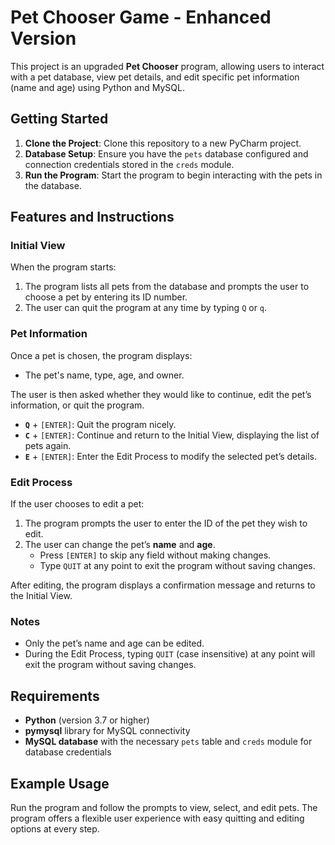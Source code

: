 # Pet Chooser Game - Enhanced Version

This project is an upgraded **Pet Chooser** program, allowing users to interact with a pet database, view pet details, and edit specific pet information (name and age) using Python and MySQL. 

## Getting Started

1. **Clone the Project**: Clone this repository to a new PyCharm project.
2. **Database Setup**: Ensure you have the `pets` database configured and connection credentials stored in the `creds` module.
3. **Run the Program**: Start the program to begin interacting with the pets in the database.

## Features and Instructions

### Initial View

When the program starts:
1. The program lists all pets from the database and prompts the user to choose a pet by entering its ID number.
2. The user can quit the program at any time by typing `Q` or `q`.

### Pet Information

Once a pet is chosen, the program displays:
- The pet's name, type, age, and owner.

The user is then asked whether they would like to continue, edit the pet’s information, or quit the program.


- **`Q`** + `[ENTER]`: Quit the program nicely.
- **`C`** + `[ENTER]`: Continue and return to the Initial View, displaying the list of pets again.
- **`E`** + `[ENTER]`: Enter the Edit Process to modify the selected pet’s details.

### Edit Process

If the user chooses to edit a pet:
1. The program prompts the user to enter the ID of the pet they wish to edit.
2. The user can change the pet’s **name** and **age**.
   - Press `[ENTER]` to skip any field without making changes.
   - Type `QUIT` at any point to exit the program without saving changes.


After editing, the program displays a confirmation message and returns to the Initial View.

### Notes
- Only the pet’s name and age can be edited.
- During the Edit Process, typing `QUIT` (case insensitive) at any point will exit the program without saving changes.

## Requirements

- **Python** (version 3.7 or higher)
- **pymysql** library for MySQL connectivity
- **MySQL database** with the necessary `pets` table and `creds` module for database credentials

## Example Usage

Run the program and follow the prompts to view, select, and edit pets. The program offers a flexible user experience with easy quitting and editing options at every step.





